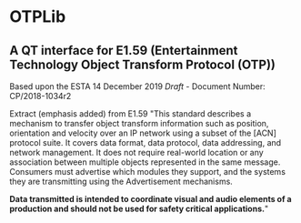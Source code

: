 # OTPLib
## A QT interface for E1.59  (Entertainment  Technology  Object  Transform  Protocol  (OTP)) 

Based upon the ESTA 14 December 2019 _Draft_ - Document Number: CP/2018-1034r2

Extract (emphasis added) from  E1.59
"This standard describes a mechanism to transfer object transform information such as position, orientation and velocity over an IP network using a subset of the [ACN] protocol suite. It covers data format, data protocol, data addressing, and network management. It does not require real-world location or any association between multiple objects represented in the same message. Consumers must advertise which modules they support, and the systems they are transmitting using the Advertisement mechanisms.

<b>Data transmitted is intended to coordinate visual and audio elements of a production and should not be used for safety critical applications.</b>"

